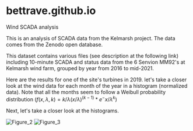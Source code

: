 # bettrave.github.io
Wind SCADA analysis

This is an analysis of SCADA data from the Kelmarsh project. The data comes from the Zenodo open database.

This dataset contains various files (see description at the following link) including 10-minute SCADA and status data from the 6 Senvion MM92's at Kelmarsh wind farm, grouped by year from 2016 to mid-2021.

Here are the results for one of the site's turbines in 2019. let's take a closer look at the wind data for each month of the year in a histogram (normalized data). Note that all the months seem to follow a Weibull probability distribution ($f(x,\lambda, k) = {k/\lambda}(x/\lambda)^(k-1)*e^-{x/\lambda}^k$) 

Next, let's take a closer look at the histograms.

![Figure_2](https://github.com/user-attachments/assets/7bcbd733-9ce6-47e2-8369-6a0273f5e5a5)
![Figure_3](https://github.com/user-attachments/assets/92cbf7cd-9d10-49c6-b169-23f5ce842778)


